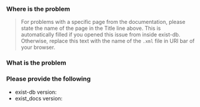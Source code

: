 ### Where is the problem
> For problems with a specific page from the documentation, please state the name of the page in the Title line above. This is automatically filled if you opened this issue from inside exist-db. Otherwise, replace this text with the name of the ``.xml`` file in URI bar of your browser.

### What is the problem


### Please provide the following
*   exist-db version:
*   exist_docs version:
